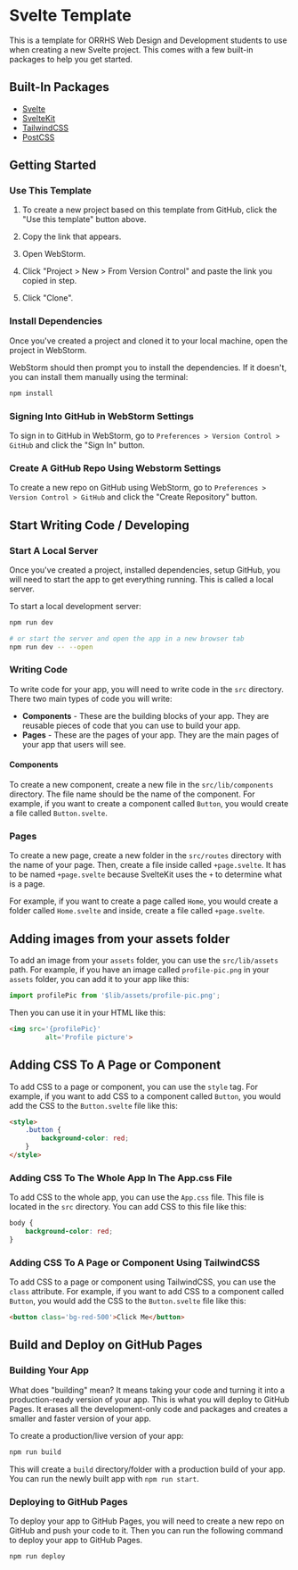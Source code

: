 # Svelte Template

This is a template for ORRHS Web Design and Development students to use when
creating a new Svelte project. This comes with a few built-in packages to help
you get started.

## Built-In Packages

- [Svelte](https://svelte.dev/)
- [SvelteKit](https://kit.svelte.dev/)
- [TailwindCSS](https://tailwindcss.com/)
- [PostCSS](https://postcss.org/)

## Getting Started

### Use This Template

1. To create a new project based on this template from GitHub, click the "Use 
this template" button above.

2. Copy the link that appears.
3. Open WebStorm.
4. Click "Project > New > From Version Control" and paste the link you 
   copied in step.
5. Click "Clone".

### Install Dependencies

Once you've created a project and cloned it to your local machine, open the
project in WebStorm.

WebStorm should then prompt you to install the dependencies. If it doesn't,
you can install them manually using the terminal:

  ```bash
  npm install
```

### Signing Into GitHub in WebStorm Settings

To sign in to GitHub in WebStorm, go to `Preferences > Version Control > GitHub`
and click the "Sign In" button.

### Create A GitHub Repo Using Webstorm Settings

To create a new repo on GitHub using WebStorm, go
to `Preferences > Version Control > GitHub` and click the "Create Repository"
button.

## Start Writing Code / Developing

### Start A Local Server

Once you've created a project, installed dependencies, setup GitHub, you will
need to start the app to get everything running. This is called a local server.

To start a local development server:

```bash
npm run dev

# or start the server and open the app in a new browser tab
npm run dev -- --open
```

### Writing Code

To write code for your app, you will need to write code in the `src` directory.
There two main types of code you will write:

- **Components** - These are the building blocks of your app. They are reusable
  pieces of code that you can use to build your app.
- **Pages** - These are the pages of your app. They are the main pages of your
  app that users will see.

#### Components

To create a new component, create a new file in the `src/lib/components`
directory. The file name should be the name of the component. For example, if
you want to create a component called `Button`, you would create a file
called `Button.svelte`.

### Pages

To create a new page, create a new folder in the `src/routes` directory with
the name of your page. Then, create a file inside called `+page.svelte`. It
has to be named `+page.svelte` because SvelteKit uses the `+` to determine what
is a
page.

For example, if you want to create a page called `Home`, you would create a
folder called `Home.svelte` and inside, create a file called `+page.svelte`.

## Adding images from your assets folder

To add an image from your `assets` folder, you can use the `src/lib/assets`
path. For example, if you have an image called `profile-pic.png` in
your `assets`
folder, you can add it to your app like this:

```javascript
import profilePic from '$lib/assets/profile-pic.png';
```

Then you can use it in your HTML like this:

```html
<img src='{profilePic}'
		 alt='Profile picture'>
```

## Adding CSS To A Page or Component

To add CSS to a page or component, you can use the `style` tag. For example, if
you want to add CSS to a component called `Button`, you would add the CSS to
the `Button.svelte` file like this:

```html
<style>
	.button {
		background-color: red;
	}
</style>
```

### Adding CSS To The Whole App In The App.css File

To add CSS to the whole app, you can use the `App.css` file. This file is
located in the `src` directory. You can add CSS to this file like this:

```css
body {
    background-color: red;
}
```

### Adding CSS To A Page or Component Using TailwindCSS

To add CSS to a page or component using TailwindCSS, you can use the `class`
attribute. For example, if you want to add CSS to a component called `Button`,
you would add the CSS to the `Button.svelte` file like this:

```html
<button class='bg-red-500'>Click Me</button>
```

## Build and Deploy on GitHub Pages

### Building Your App

What does "building" mean? It means taking your code and turning it into a
production-ready version of your app. This is what you will deploy to GitHub
Pages. It erases all the development-only code and packages and creates a
smaller and faster version of your app.

To create a production/live version of your app:

```bash
npm run build
```

This will create a `build` directory/folder with a production build of your app.
You can run the newly built app with `npm run start`.

### Deploying to GitHub Pages

To deploy your app to GitHub Pages, you will need to create a new repo on GitHub
and push your code to it. Then you can run the following command to deploy your
app to GitHub Pages.

```bash
npm run deploy
```
